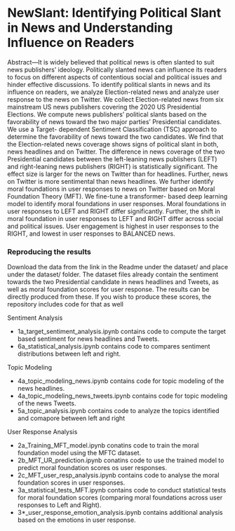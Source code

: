 # NewSlant: Identifying Political Slant in News and Understanding Influence on Readers

Abstract—It is widely believed that political news is often slanted to suit news publishers’ ideology. Politically slanted news can influence its readers to focus on different aspects of contentious social and political issues and hinder effective discussions. To identify political slants in news and its influence on readers, we analyze Election-related news and analyze user response to the news on Twitter. We collect Election-related news from six mainstream US news publishers covering the 2020 US Presidential Elections. We compute news publishers’ political slants based on the favorability of news toward the two major parties’ Presidential candidates. We use a Target- dependent Sentiment Classification (TSC) approach to determine the favorability of news toward the two candidates. We find that the Election-related news coverage shows signs of political slant in both, news headlines and on Twitter. The difference in news coverage of the two Presidential candidates between the left-leaning news publishers (LEFT) and right-leaning news publishers (RIGHT) is statistically significant. The effect size is larger for the news on Twitter than for headlines. Further, news on Twitter is more sentimental than news headlines. We further identify moral foundations in user responses to news on Twitter based on Moral Foundation Theory (MFT). We fine-tune a transformer- based deep learning model to identify moral foundations in user responses. Moral foundations in user responses to LEFT and RIGHT differ significantly. Further, the shift in moral foundation in user responses to LEFT and RIGHT differ across social and political issues. User engagement is highest in user responses to the RIGHT, and lowest in user responses to BALANCED news.


### Reproducing the results

Download the data from the link in the Readme under the dataset/ and place under the dataset/ folder.
The dataset files already contain the sentiment towards the two Presidential candidate in news headlines and Tweets, as well as moral foundation scores for user response. The results can be directly produced from these. If you wish to produce these scores, the repository includes code for that as well

Sentiment Analysis
- 1a_target_sentiment_analysis.ipynb contains code to compute the target based sentiment for news headlines and Tweets.
- 6a_statistical_analysis.ipynb contains code to compares sentiment distributions between left and right.

Topic Modeling
- 4a_topic_modeling_news.ipynb contains code for topic modeling of the news headlines. 
- 4a_topic_modeling_news_tweets.ipynb contains code for topic modeling of the news Tweets.
- 5a_topic_analysis.ipynb contains code to analyze the topics identified and comapore between left and right

User Response Analysis
- 2a_Training_MFT_model.ipynb conatins code to train the moral foundation model using the MFTC dataset.
- 2b_MFT_UR_prediction.ipynb conatins code to use the trained model to predict moral foundation scores os user responses.
- 2c_MFT_user_resp_analysis.ipynb contains code to analyse the moral foundation scores in user responses.
- 3a_statistical_tests_MFT.ipynb contains code to conduct statistical tests for moral foundation scores (comparing moral foundations across user responses to Left and Right).
- 3*_user_response_emotion_analysis.ipynb contains additional analysis based on the emotions in user response.
